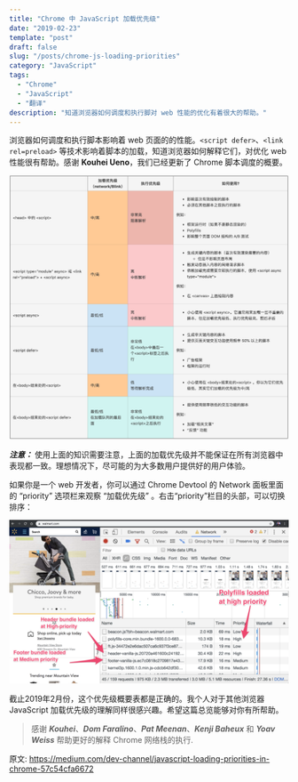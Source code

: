 ```yaml
---
title: "Chrome 中 JavaScript 加载优先级"
date: "2019-02-23"
template: "post"
draft: false
slug: "/posts/chrome-js-loading-priorities"
category: "JavaScript"
tags:
  - "Chrome"
  - "JavaScript"
  - "翻译"
description: "知道浏览器如何调度和执行脚对 web 性能的优化有着很大的帮助。"
---
```


浏览器如何调度和执行脚本影响着 web 页面的的性能。`<script defer>`、`<link rel=preload>` 等技术影响着脚本的加载，知道浏览器如何解释它们，对优化 web 性能很有帮助。感谢 **Kouhei Ueno**，我们已经更新了 Chrome 脚本调度的概要。

![chrome-devtools](images/chrome-js-loading-priorities.png)

***注意：*** 使用上面的知识需要注意，上面的加载优先级并不能保证在所有浏览器中表现都一致。理想情况下，尽可能的为大多数用户提供好的用户体验。

如果你是一个 web 开发者，你可以通过 Chrome Devtool 的 Network 面板里面的 “priority” 选项栏来观察 “加载优先级” 。右击“priority”栏目的头部，可以切换排序：

![chrome-devtools](images/chrome-devtools.png)

截止2019年2月份，这个优先级概要表都是正确的。我个人对于其他浏览器 JavaScript 加载优先级的理解同样很感兴趣。希望这篇总览能够对你有所帮助。

> 感谢 ***Kouhei***、***Dom Faralino***、***Pat Meenan***、***Kenji Baheux*** 和 ***Yoav Weiss*** 帮助更好的解释 Chrome 网络栈的执行.

原文: https://medium.com/dev-channel/javascript-loading-priorities-in-chrome-57c54cfa6672